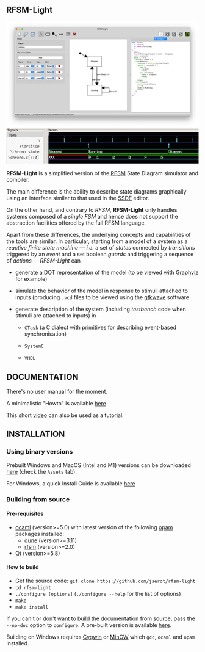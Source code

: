 ## RFSM-Light 

![](./doc/snapshot.png)
![](./doc/wave.png)

**RFSM-Light** is a simplified version of the [RFSM](https://github.com/jserot/rfsm) State Diagram
simulator and compiler. 

The main difference is the ability to describe state diagrams graphically using an
interface similar to that used in the [SSDE](https://github.com/jserot/ssde) editor.

On the other hand, and contrary to *RFSM*, **RFSM-Light** only handles systems composed of a *single
FSM* and hence does not support the abstraction facilities offered by the full RFSM language.
 
Apart from these differences, the underlying concepts and capabilities of the tools are similar.  In
particular, starting from a model of a system as a *reactive finite state machine* &mdash; *i.e.* a
set of *states* connected by *transitions* triggered by an *event* and a set boolean *guards* and
triggering a sequence of *actions* &mdash; *RFSM-Light* can

- generate a DOT representation of the model (to be viewed with [Graphviz](http://www.graphviz.org) for example)

- simulate the behavior of the model in response to stimuli attached to inputs (producing `.vcd`
files to be viewed using the [gtkwave](http://gtkwave.sourceforge.net) software

- generate description of the system (including *testbench* code when stimuli are attached to
  inputs) in

    - `CTask` (a C dialect with primitives for describing event-based synchronisation)

    - `SystemC`

    - `VHDL` 

## DOCUMENTATION

There's no user manual for the moment.

A minimalistic "Howto" is available
[here](https://github.com/jserot/rfsm-light/blob/master/doc/using.md)

This short [video](https://youtu.be/SLB0Hw2DQ88) can also be used as a tutorial.

## INSTALLATION

### Using binary versions

Prebuilt Windows and MacOS (Intel and M1) versions can be downloaded
[here](https://github.com/jserot/rfsm-light/releases) (check the `Assets` tab).

For Windows, a quick Install Guide is available
[here](https://github.com/jserot/rfsm-light/blob/master/dist/windows/windows-install-guide.pdf)

### Building from source 

#### Pre-requisites

* [ocaml](http://ocaml.org) (version>=5.0) with latest version of the following [opam](http://opam.ocaml.org) packages installed:
  - [dune](http://opam.ocaml.org/packages/dune) (version>=3.11)
  - [rfsm](http://opam.ocaml.org/packages/rfsm) (version>=2.0)
* [Qt](http://www.qt.io) (version>=5.8)

#### How to build

* Get the source code: `git clone https://github.com/jserot/rfsm-light`
* `cd rfsm-light`
* `./configure [options]` (`./configure --help` for the list of options)
* `make`
* `make install` 

If you can't or don't want to build the documentation from source, pass the `--no-doc` option to
`configure`. A pre-built version is available
[here](https://github.com/jserot/rfsm-light/blob/master/doc/using.md).

Building on Windows requires [Cygwin](https://cygwin.com) or [MinGW](http://www.mingw.org) which
`gcc`, `ocaml` and `opam` installed.
